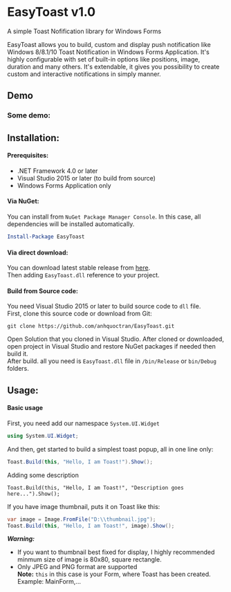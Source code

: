 # EasyToast v1.0
A simple Toast Nofification library for Windows Forms

EasyToast allows you to build, custom and display push notification like Windows 8/8.1/10 Toast Notification in Windows Forms Application. It's highly configurable with set of built-in options like positions, image, duration and many others. It's extendable, it gives you possibility to create custom and interactive notifications in simply manner.

## Demo
### Some demo:

## Installation:
#### Prerequisites:
- .NET Framework 4.0 or later
- Visual Studio 2015 or later (to build from source)
- Windows Forms Application only

#### Via NuGet:

You can install from `NuGet Package Manager Console`. In this case, all dependencies will be installed automatically.
```powershell
Install-Package EasyToast
```
#### Via direct download:
You can download latest stable release from [here](https://github.com/anhquoctran/EasyToast/releases).  
Then adding `EasyToast.dll` reference to your project.
#### Build from Source code:
You need Visual Studio 2015 or later to build source code to `dll` file.  
First, clone this source code or download from Git:
```
git clone https://github.com/anhquoctran/EasyToast.git
```
Open Solution that you cloned in Visual Studio. After cloned or downloaded, open project in Visual Studio and restore NuGet packages if needed then build it.  
After build. all you need is `EasyToast.dll` file in `/bin/Release` or `bin/Debug` folders.

## Usage:
#### Basic usage
First, you need add our namespace `System.UI.Widget`
```csharp
using System.UI.Widget;
```
And then, get started to build a simplest toast popup, all in one line only:
```csharp
Toast.Build(this, "Hello, I am Toast!").Show();
```
Adding some description
```
Toast.Build(this, "Hello, I am Toast!", "Description goes here...").Show();
```
If you have image thumbnail, puts it on Toast like this:  
```csharp
var image = Image.FromFile("D:\\thumbnail.jpg");
Toast.Build(this, "Hello, I am Toast!", image).Show();
```
***Warning:***
- If you want to thumbnail best fixed for display, I highly recommended minmum size of image is 80x80, square rectangle.  
- Only JPEG and PNG format are supported  
**Note:** `this` in this case is your Form, where Toast has been created. Example: MainForm,...
